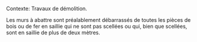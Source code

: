 Contexte: Travaux de démolition.

Les murs à abattre sont préalablement débarrassés de toutes les pièces de bois ou de fer en saillie qui ne sont pas scellées ou qui, bien que scellées, sont en saillie de plus de deux mètres.